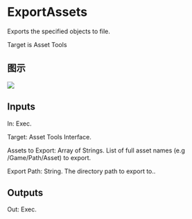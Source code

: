 # ExportAssets

Exports the specified objects to file.

Target is Asset Tools

## 图示

![]($-20221218-18475306.png)

## Inputs

In: Exec.

Target: Asset Tools Interface.

Assets to Export: Array of Strings. List of full asset names (e.g /Game/Path/Asset) to export.

Export Path: String. The directory path to export to..  

## Outputs

Out: Exec.

